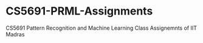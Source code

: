 # CS5691-PRML-Assignments
CS5691 Pattern Recognition and Machine Learning Class Assignemnts of IIT Madras
